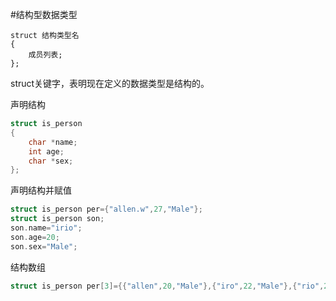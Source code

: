 #结构型数据类型
```text
struct 结构类型名
{
	成员列表;
};
```
struct关键字，表明现在定义的数据类型是结构的。

声明结构
```c
struct is_person
{
	char *name;
	int age;
	char *sex;
};
```
声明结构并赋值
```c
struct is_person per={"allen.w",27,"Male"};
struct is_person son;
son.name="irio";
son.age=20;
son.sex="Male";
```
结构数组
```c
struct is_person per[3]={{"allen",20,"Male"},{"iro",22,"Male"},{"rio",25,"Male"}};
```

